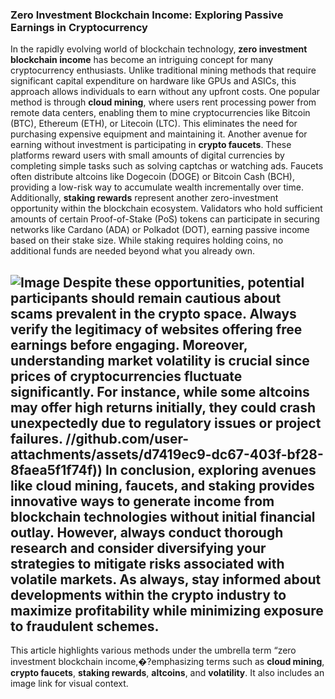 ### Zero Investment Blockchain Income: Exploring Passive Earnings in Cryptocurrency
In the rapidly evolving world of blockchain technology, **zero investment blockchain income** has become an intriguing concept for many cryptocurrency enthusiasts. Unlike traditional mining methods that require significant capital expenditure on hardware like GPUs and ASICs, this approach allows individuals to earn without any upfront costs. One popular method is through **cloud mining**, where users rent processing power from remote data centers, enabling them to mine cryptocurrencies like Bitcoin (BTC), Ethereum (ETH), or Litecoin (LTC). This eliminates the need for purchasing expensive equipment and maintaining it.
Another avenue for earning without investment is participating in **crypto faucets**. These platforms reward users with small amounts of digital currencies by completing simple tasks such as solving captchas or watching ads. Faucets often distribute altcoins like Dogecoin (DOGE) or Bitcoin Cash (BCH), providing a low-risk way to accumulate wealth incrementally over time.
Additionally, **staking rewards** represent another zero-investment opportunity within the blockchain ecosystem. Validators who hold sufficient amounts of certain Proof-of-Stake (PoS) tokens can participate in securing networks like Cardano (ADA) or Polkadot (DOT), earning passive income based on their stake size. While staking requires holding coins, no additional funds are needed beyond what you already own.

![Image](https://github.com/user-attachments/assets/d7419ec9-dc67-403f-bf28-8faea5f1f74f)
Despite these opportunities, potential participants should remain cautious about scams prevalent in the crypto space. Always verify the legitimacy of websites offering free earnings before engaging. Moreover, understanding market volatility is crucial since prices of cryptocurrencies fluctuate significantly. For instance, while some altcoins may offer high returns initially, they could crash unexpectedly due to regulatory issues or project failures.
 //github.com/user-attachments/assets/d7419ec9-dc67-403f-bf28-8faea5f1f74f))
In conclusion, exploring avenues like cloud mining, faucets, and staking provides innovative ways to generate income from blockchain technologies without initial financial outlay. However, always conduct thorough research and consider diversifying your strategies to mitigate risks associated with volatile markets. As always, stay informed about developments within the crypto industry to maximize profitability while minimizing exposure to fraudulent schemes.
---
This article highlights various methods under the umbrella term “zero investment blockchain income,�?emphasizing terms such as **cloud mining**, **crypto faucets**, **staking rewards**, **altcoins**, and **volatility**. It also includes an image link for visual context.
